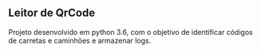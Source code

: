 ## Leitor de QrCode

Projeto desenvolvido em python 3.6, com o objetivo de identificar códigos de carretas e caminhões
e armazenar logs.